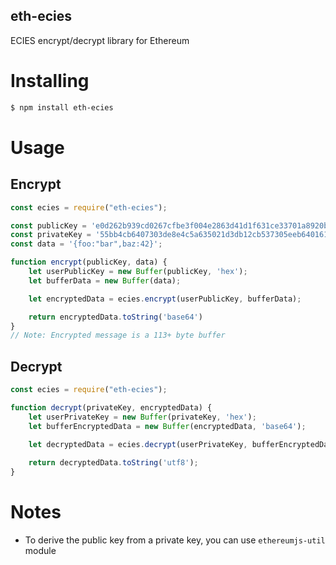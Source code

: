 eth-ecies
---
ECIES encrypt/decrypt library for Ethereum

# Installing

```bash
$ npm install eth-ecies
```

# Usage

## Encrypt
```javascript
const ecies = require("eth-ecies");

const publicKey = 'e0d262b939cd0267cfbe3f004e2863d41d1f631ce33701a8920ba73925189f5d15be92cea3c58987aa47ca70216182ba6bd89026fc15edfe2092a66f59a14003';
const privateKey = '55bb4cb6407303de8e4c5a635021d3db12cb537305eeb6401612ce14b35d6690';
const data = '{foo:"bar",baz:42}';

function encrypt(publicKey, data) {
    let userPublicKey = new Buffer(publicKey, 'hex');
    let bufferData = new Buffer(data);

    let encryptedData = ecies.encrypt(userPublicKey, bufferData);

    return encryptedData.toString('base64')
}
// Note: Encrypted message is a 113+ byte buffer
```

## Decrypt
```javascript
const ecies = require("eth-ecies");

function decrypt(privateKey, encryptedData) {
    let userPrivateKey = new Buffer(privateKey, 'hex');
    let bufferEncryptedData = new Buffer(encryptedData, 'base64');

    let decryptedData = ecies.decrypt(userPrivateKey, bufferEncryptedData);
    
    return decryptedData.toString('utf8');
}
```

# Notes
- To derive the public key from a private key, you can use `ethereumjs-util` module

